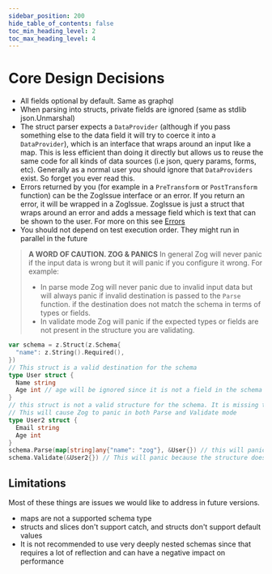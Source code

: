 ```yaml
---
sidebar_position: 200
hide_table_of_contents: false
toc_min_heading_level: 2
toc_max_heading_level: 4
---
```


# Core Design Decisions

- All fields optional by default. Same as graphql
- When parsing into structs, private fields are ignored (same as stdlib json.Unmarshal)
- The struct parser expects a `DataProvider` (although if you pass something else to the data field it will try to coerce it into a `DataProvider`), which is an interface that wraps around an input like a map. This is less efficient than doing it directly but allows us to reuse the same code for all kinds of data sources (i.e json, query params, forms, etc). Generally as a normal user you should ignore that `DataProviders` exist. So forget you ever read this.
- Errors returned by you (for example in a `PreTransform` or `PostTransform` function) can be the ZogIssue interface or an error. If you return an error, it will be wrapped in a ZogIssue. ZogIssue is just a struct that wraps around an error and adds a message field which is text that can be shown to the user. For more on this see [Errors](/errors)
- You should not depend on test execution order. They might run in parallel in the future

> **A WORD OF CAUTION. ZOG & PANICS**
> In general Zog will never panic if the input data is wrong but it will panic if you configure it wrong. For example:
> - In parse mode Zog will never panic due to invalid input data but will always panic if invalid destination is passed to the `Parse` function. if the destination does not match the schema in terms of types or fields.
> - In validate mode Zog will panic if the expected types or fields are not present in the structure you are validating.

```go
var schema = z.Struct(z.Schema{
  "name": z.String().Required(),
})
// This struct is a valid destination for the schema
type User struct {
  Name string
  Age int // age will be ignored since it is not a field in the schema
}
// this struct is not a valid structure for the schema. It is missing the name field.
// This will cause Zog to panic in both Parse and Validate mode
type User2 struct {
  Email string
  Age int
}
schema.Parse(map[string]any{"name": "zog"}, &User{}) // this will panic even if input data is valid. Because the destination is not a valid structure for the schema
schema.Validate(&User2{}) // This will panic because the structure does not match the schema

```

## Limitations

Most of these things are issues we would like to address in future versions.

- maps are not a supported schema type
- structs and slices don't support catch, and structs don't support default values
- It is not recommended to use very deeply nested schemas since that requires a lot of reflection and can have a negative impact on performance

